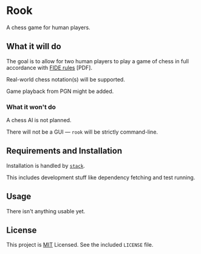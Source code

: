 # Rook

A chess game for human players.

## What it will do

The goal is to allow for two human players to play a game of chess in full
accordance with [FIDE rules][rules] [PDF].

Real-world chess notation(s) will be supported.

Game playback from PGN might be added.

[rules]: https://www.fide.com/FIDE/handbook/LawsOfChess.pdf

### What it won't do

A chess AI is not planned.

There will not be a GUI — `rook` will be strictly command-line.

## Requirements and Installation

Installation is handled by [`stack`][stack].

[stack]: https://github.com/commercialhaskell/stack

This includes development stuff like dependency fetching and test running.

## Usage

There isn't anything usable yet.

## License

This project is [MIT][] Licensed. See the included `LICENSE` file.

[MIT]: https://opensource.org/licenses/MIT
